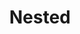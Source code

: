 ---
_schema: default
draft: false
title: Nested
eleventyExcludeFromCollections: false
eleventyNavigation:
  key: top-level
  order: 99
  title: Top Level
  parent:
  url:
  icon: book-open
pageLink: 
metaDesc: 
socialImage:
customCode:
  headCode: ""
  bodyCode: ""
tags: vellum
editorial_blocks: []
---